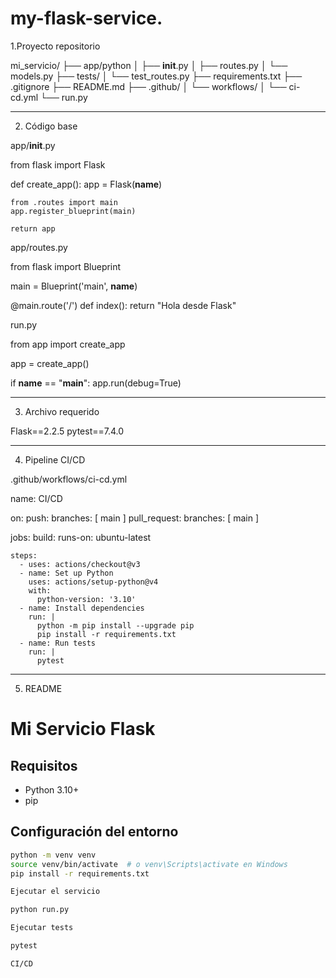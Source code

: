 # my-flask-service.


1.Proyecto repositorio 



mi_servicio/
├── app/python
│   ├── __init__.py
│   ├── routes.py
│   └── models.py
├── tests/
│   └── test_routes.py
├── requirements.txt
├── .gitignore
├── README.md
├── .github/
│   └── workflows/
│       └── ci-cd.yml
└── run.py


---

2. Código base

app/__init__.py

from flask import Flask

def create_app():
    app = Flask(__name__)

    from .routes import main
    app.register_blueprint(main)

    return app

app/routes.py

from flask import Blueprint

main = Blueprint('main', __name__)

@main.route('/')
def index():
    return "Hola desde Flask"

run.py

from app import create_app

app = create_app()

if __name__ == "__main__":
    app.run(debug=True)


---

3. Archivo requerido

Flask==2.2.5
pytest==7.4.0


---

4. Pipeline CI/CD

.github/workflows/ci-cd.yml

name: CI/CD

on:
  push:
    branches: [ main ]
  pull_request:
    branches: [ main ]

jobs:
  build:
    runs-on: ubuntu-latest

    steps:
      - uses: actions/checkout@v3
      - name: Set up Python
        uses: actions/setup-python@v4
        with:
          python-version: '3.10'
      - name: Install dependencies
        run: |
          python -m pip install --upgrade pip
          pip install -r requirements.txt
      - name: Run tests
        run: |
          pytest


---

5. README

# Mi Servicio Flask

## Requisitos
- Python 3.10+
- pip

## Configuración del entorno
```bash
python -m venv venv
source venv/bin/activate  # o venv\Scripts\activate en Windows
pip install -r requirements.txt

Ejecutar el servicio

python run.py

Ejecutar tests

pytest

CI/CD


